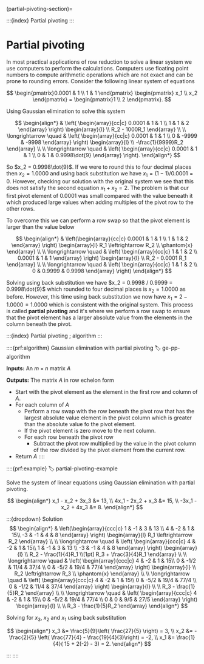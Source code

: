 (partial-pivoting-section)=

:::{index} Partial pivoting
:::

# Partial pivoting

In most practical applications of row reduction to solve a linear system we use computers to perform the calculations. Computers use floating point numbers to compute arithmetic operations which are not exact and can be prone to rounding errors. Consider the following linear system of equations

$$ \begin{pmatrix}0.0001 & 1 \\ 1 & 1 \end{pmatrix}
\begin{pmatrix} x_1 \\ x_2 \end{pmatrix} =
\begin{pmatrix}1 \\ 2 \end{pmatrix}. $$

Using Gaussian elimination to solve this system

$$ \begin{align*}
    & \left( \begin{array}{cc|c}
        0.0001 & 1 & 1 \\
        1 & 1 & 2 
    \end{array} \right)
    \begin{array}{l} \\  R_2 - 1000R_1 \end{array} \\ \\
    \longrightarrow \quad &
    \left( \begin{array}{cc|c} 
        0.0001 & 1 & 1 \\
        0 & -9999 & -9998 
    \end{array} \right)
    \begin{array}{l} \\  -\frac{1}{9999}R_2 \end{array} \\ \\
    \longrightarrow \quad &
    \left( \begin{array}{cc|c} 
        0.0001 & 1 & 1 \\
        0 & 1 & 0.9998\dot{9}
    \end{array} \right).
\end{align*} $$

So $x_2 = 0.9998\dot{9}$. If we were to round this to four decimal places then $x_2 = 1.0000$ and using back substitution we have $x_1 = (1 - 1) / 0.0001 = 0$. However, checking our solution with the original system we see that this does not satisfy the second equation $x_1 + x_2 = 2$. The problem is that our first pivot element of 0.0001 was small compared with the value beneath it which produced large values when adding multiples of the pivot row to the other rows.

To overcome this we can perform a row swap so that the pivot element is larger than the value below

$$ \begin{align*}
    & \left(\begin{array}{cc|c}
        0.0001 & 1 & 1 \\
        1 & 1 & 2
    \end{array} \right)
    \begin{array}{l} R_1 \leftrightarrow R_2  \\ \phantom{x} \end{array} \\ \\
    \longrightarrow \quad &
    \left( \begin{array}{cc|c} 
        1 & 1 & 2 \\
        0.0001 & 1 & 1 
    \end{array} \right)
    \begin{array}{l} \\  R_2 - 0.0001 R_1 \end{array} \\ \\
    \longrightarrow \quad &
    \left( \begin{array}{cc|c} 
        1 & 1 & 2 \\
        0 & 0.9999 & 0.9998
    \end{array} \right)
\end{align*} $$

Solving using back substitution we have $x_2 = 0.9998 / 0.9999 = 0.9998\dot{9}$ which rounded to four decimal places is $x_2 = 1.0000$ as before. However, this time using back substitution we now have $x_1 = 2 - 1.0000 = 1.0000$ which is consistent with the original system. This process is called **partial pivoting** and it's where we perform a row swap to ensure that the pivot element has a larger absolute value from the elements in the column beneath the pivot.

:::{index} Partial pivoting ; algorithm
:::

::::{prf:algorithm} Gaussian elimination with partial pivoting
:label: ge-pp-algorithm

**Inputs:** An $m \times n$ matrix $A$

**Outputs:** The matrix $A$ in row echelon form

- Start with the pivot element as the element in the first row and column of $A$.
- For each column of $A$
  - Perform a row swap with the row beneath the pivot row that has the largest absolute value element in the pivot column which is greater than the absolute value fo the pivot element.
  - If the pivot element is zero move to the next column.
  - For each row beneath the pivot row
    - Subtract the pivot row multiplied by the value in the pivot column of the row divided by the pivot element from the current row.
- Return $A$
::::

::::{prf:example}
:label: partial-pivoting-example

Solve the system of linear equations using Gaussian elimination with partial pivoting. 

$$ \begin{align*}
        x_1 - x_2 + 3x_3 &= 13, \\
        4x_1 - 2x_2 + x_3 &= 15, \\
        -3x_1 - x_2 + 4x_3 &= 8.
\end{align*} $$

:::{dropdown} Solution
$$ \begin{align*}
    & \left(\begin{array}{ccc|c} 
        1 & -1 & 3 & 13 \\
        4 & -2 & 1 & 15\\
        -3 & -1 & 4 & 8
    \end{array} \right) 
    \begin{array}{l} R_1 \leftrightarrow R_2 \end{array} \\ \\
    \longrightarrow \quad &
    \left( \begin{array}{ccc|c}
        4 & -2 & 1 & 15\\ 
        1 & -1 & 3 & 13 \\
        -3 & -1 & 4 & 8
    \end{array} \right)
    \begin{array}{l} \\  R_2 - \frac{1}{4}R_1 \\[1pt]  R_3 + \frac{3}{4}R_1 \end{array} \\ \\
    \longrightarrow \quad &
    \left( \begin{array}{ccc|c}
        4 & -2 & 1 & 15\\ 
        0 & -1/2 & 11/4 & 37/4 \\
        0 & -5/2 & 19/4 & 77/4
    \end{array} \right)
    \begin{array}{l} \\ R_2 \leftrightarrow R_3 \\ \phantom{x} \end{array} \\ \\
    \longrightarrow \quad &
    \left( \begin{array}{ccc|c}
        4 & -2 & 1 & 15\\ 
        0 & -5/2 & 19/4 & 77/4 \\
        0 & -1/2 & 11/4 & 37/4
    \end{array} \right)
    \begin{array}{l} \\ \\ R_3 - \frac{1}{5}R_2 \end{array} \\ \\
    \longrightarrow \quad &
    \left( \begin{array}{ccc|c}
        4 & -2 & 1 & 15\\
        0 & -5/2 & 19/4 & 77/4 \\
        0 & 0 & 9/5 & 27/5
    \end{array} \right)
    \begin{array}{l} \\ \\ R_3 - \frac{1}{5}R_2 \end{array}
\end{align*} $$

Solving for $x_3$, $x_2$ and $x_1$ using back substitution

$$ \begin{align*}
    x_3 &= \frac{5}{9}\left( \frac{27}{5} \right) = 3, \\
    x_2 &= -\frac{2}{5} \left( \frac{77}{4} - \frac{19}{4}(3)\right) = -2, \\
    x_1 &= \frac{1}{4}( 15 + 2(-2) - 3) = 2. 
\end{align*} $$
 
:::
::::
